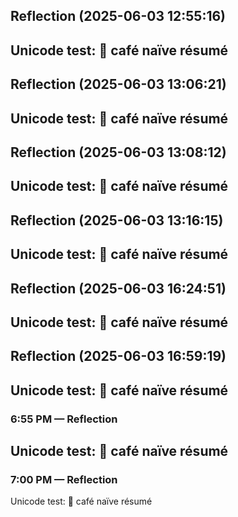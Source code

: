 

## Reflection (2025-06-03 12:55:16)

Unicode test: 🎉 café naïve résumé
---


## Reflection (2025-06-03 13:06:21)

Unicode test: 🎉 café naïve résumé
---


## Reflection (2025-06-03 13:08:12)

Unicode test: 🎉 café naïve résumé
---


## Reflection (2025-06-03 13:16:15)

Unicode test: 🎉 café naïve résumé
---


## Reflection (2025-06-03 16:24:51)

Unicode test: 🎉 café naïve résumé
---


## Reflection (2025-06-03 16:59:19)

Unicode test: 🎉 café naïve résumé
---


### 6:55 PM — Reflection

Unicode test: 🎉 café naïve résumé
---


### 7:00 PM — Reflection

Unicode test: 🎉 café naïve résumé